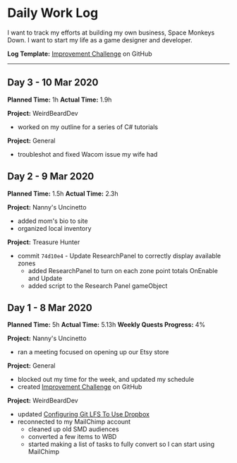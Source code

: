 # Daily Work Log
I want to track my efforts at building my own business, Space Monkeys Down.
I want to start my life as a game designer and developer.  

**Log Template:** [Improvement Challenge](https://github.com/WeirdBeardDev/Improvement-Challenge) on GitHub

---

## Day 3 - 10 Mar 2020
**Planned Time:** 1h
**Actual Time:** 1.9h

**Project:** WeirdBeardDev
* worked on my outline for a series of C# tutorials

**Project:** General
* troubleshot and fixed Wacom issue my wife had

## Day 2 - 9 Mar 2020
**Planned Time:** 1.5h
**Actual Time:** 2.3h

**Project:** Nanny's Uncinetto
* added mom's bio to site
* organized local inventory

**Project:** Treasure Hunter
* commit `74d10e4` - Update ResearchPanel to correctly display available zones 
  - added ResearchPanel to turn on each zone point totals OnEnable and Update
  - added script to the Research Panel gameObject

## Day 1 - 8 Mar 2020
**Planned Time:** 5h
**Actual Time:** 5.13h
**Weekly Quests Progress:** 4%

**Project:** Nanny's Uncinetto
* ran a meeting focused on opening up our Etsy store

**Project:** General
* blocked out my time for the week, and updated my schedule
* created [Improvement Challenge](https://github.com/WeirdBeardDev/Improvement-Challenge) on GitHub

**Project:** WeirdBeardDev
* updated [Configuring Git LFS To Use Dropbox](http://weirdbearddev.com/resources/learning/configuring-git-lfs-to-use-dropbox/)
* reconnected to my MailChimp account
  * cleaned up old SMD audiences
  * converted a few items to WBD
  * started making a list of tasks to fully convert so I can start using MailChimp